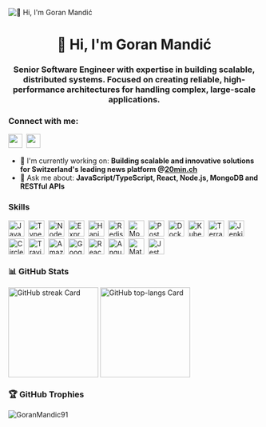 ![👋 Hi, I'm Goran Mandić](https://www.cloudtransformation.com.sg/wp-content/uploads/2018/08/banner-softwaredev.jpg)

<div id="toc">
  <ul align="center" style="list-style: none">
    <summary>
      <h1>
        👋 Hi, I'm Goran Mandić
      </h1>
    </summary>
  </ul>
</div>

 **<h3 align="center">Senior Software Engineer with expertise in building scalable, distributed systems. Focused on creating reliable, high-performance architectures for handling complex, large-scale applications.</h3>**
 
**<h3 align="left">Connect with me:</h3>** 
<p align="left"><a href="https://www.linkedin.com/in/mandic-goran" target="_blank"><img src="https://img.shields.io/badge/LinkedIn-0077B5?style=for-the-badge&logo=linkedin&logoColor=white" height="28" style="margin-right: 4px"></a> <a href="mailto:godzi1991@gmail.com" target="_blank"><img src="https://img.shields.io/badge/Gmail-D14836?style=for-the-badge&logo=gmail&logoColor=white" height="28" style="margin-right: 4px"></a></p>

- 💼 I'm currently working on: **Building scalable and innovative solutions for Switzerland's leading news platform @[20min.ch](www.20min.ch)**
- 💬 Ask me about: **JavaScript/TypeScript, React, Node.js, MongoDB and RESTful APIs**

 **<h3 align="left">Skills</h3>**

<div style="display: flex; flex-wrap: wrap; gap: 4px; justify-content: left;"><img src="https://img.shields.io/badge/JavaScript-F7DF1C?logo=javascript&logoColor=white" height="32" alt="JavaScript" style="margin-right: 4px"> <img src="https://img.shields.io/badge/TypeScript-3178C6?logo=typescript&logoColor=white" height="32" alt="TypeScript" style="margin-right: 4px"> <img src="https://img.shields.io/badge/Node.js-8CC84B?logo=node.js&logoColor=white" height="32" alt="Node.js" style="margin-right: 4px"> <img src="https://img.shields.io/badge/Express-000000?logo=express&logoColor=white" height="32" alt="Express" style="margin-right: 4px"> <img src="https://img.shields.io/badge/Hapi-34F1B8?logo=hapi&logoColor=white" height="32" alt="Hapi" style="margin-right: 4px"> <img src="https://img.shields.io/badge/Redis-DC382D?logo=redis&logoColor=white" height="32" alt="Redis" style="margin-right: 4px"> <img src="https://img.shields.io/badge/MongoDB-4EA94B?logo=mongodb&logoColor=white" height="32" alt="MongoDB" style="margin-right: 4px"> <img src="https://img.shields.io/badge/PostgreSQL-316192?logo=postgresql&logoColor=white" height="32" alt="PostgreSQL" style="margin-right: 4px"> <img src="https://img.shields.io/badge/Docker-2496ED?logo=docker&logoColor=white" height="32" alt="Docker" style="margin-right: 4px"> <img src="https://img.shields.io/badge/Kubernetes-326CE5?logo=kubernetes&logoColor=white" height="32" alt="Kubernetes" style="margin-right: 4px"> <img src="https://img.shields.io/badge/Terraform-623CE4?logo=terraform&logoColor=white" height="32" alt="Terraform" style="margin-right: 4px"> <img src="https://img.shields.io/badge/Jenkins-D24939?logo=jenkins&logoColor=white" height="32" alt="Jenkins" style="margin-right: 4px"> <img src="https://img.shields.io/badge/CircleCI-343434?logo=circleci&logoColor=white" height="32" alt="CircleCI" style="margin-right: 4px"> <img src="https://img.shields.io/badge/Travis_CI-3EAAAF?logo=travis-ci&logoColor=white" height="32" alt="Travis CI" style="margin-right: 4px"> <img src="https://img.shields.io/badge/Amazon_AWS-232F3E?logo=amazon-aws&logoColor=white" height="32" alt="Amazon AWS" style="margin-right: 4px"> <img src="https://img.shields.io/badge/Google_Cloud-4285F4?logo=google-cloud&logoColor=white" height="32" alt="Google Cloud" style="margin-right: 4px"> <img src="https://img.shields.io/badge/React-20232A?logo=react&logoColor=61DAFB" height="32" alt="React" style="margin-right: 4px"> <img src="https://img.shields.io/badge/Angular-DD0031?logo=angular&logoColor=white" height="32" alt="Angular" style="margin-right: 4px"> <img src="https://img.shields.io/badge/Material_UI-007FFF?logo=material-ui&logoColor=white" height="32" alt="Material-UI" style="margin-right: 4px"> <img src="https://img.shields.io/badge/Jest-C21325?logo=jest&logoColor=white" height="32" alt="Jest" style="margin-right: 4px"></div>

 **<h3 align="left">📊 GitHub Stats</h3>**

<p align="left">
  <img height=180 align="center" src="https://streak-stats.demolab.com/?user=GoranMandic91&theme=merko&hide_border=false&date_format=d+F%5B%2C+Y%5D&mode=weekly&hide_total_contributions=false&hide_current_streak=false&hide_longest_streak=false&card_height=200&exclude_days=Sun%2CSat" alt="GitHub streak Card" />
  <img height=180 align="center" src="https://github-readme-stats.vercel.app/api/top-langs?username=GoranMandic91&theme=merko&hide_title=false&layout=compact&langs_count=5&hide_progress=false&card_width=400&hide_border=false" alt="GitHub top-langs Card" />
</p>

 **<h3 align="left">🏆 GitHub Trophies</h3>**
<p align="left"> <img src="https://github-profile-trophy.vercel.app/?username=GoranMandic91&margin-w=5&theme=matrix&rank=-?" alt="GoranMandic91" /></p>
